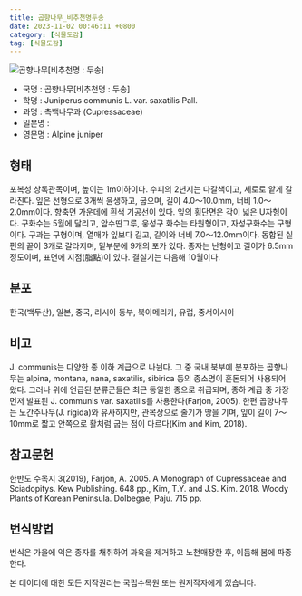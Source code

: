```yaml
---
title: 곱향나무_비추천명두송
date: 2023-11-02 00:46:11 +0800
category: [식물도감]
tag: [식물도감]
---
```




![곱향나무[비추천명 : 두송]](/fileUpload/plants/basic/Cupressaceae/Juniperus/15071/1_th2.JPG)
- 국명 : 곱향나무[비추천명 : 두송]
- 학명 : Juniperus communis L. var. saxatilis Pall.
- 과명 : 측백나무과 (Cupressaceae)
- 일본명 : 
- 영문명 : Alpine juniper


## 형태
포복성 상록관목이며, 높이는 1m이하이다. 수피의 2년지는 다갈색이고, 세로로 얕게 갈라진다. 잎은 선형으로 3개씩 윤생하고, 굽으며, 길이 4.0～10.0mm, 너비 1.0～2.0mm이다. 향축면 가운데에 흰색 기공선이 있다. 잎의 횡단면은 각이 넓은 U자형이다. 구화수는 5월에 달리고, 암수딴그루, 웅성구 화수는 타원형이고, 자성구화수는 구형이다. 구과는 구형이며, 열매가 잎보다 길고, 길이와 너비 7.0～12.0mm이다. 동합된 실편의 끝이 3개로 갈라지며, 밑부분에 9개의 포가 있다. 종자는 난형이고 길이가 6.5mm 정도이며, 표면에 지점(脂點)이 있다. 결실기는 다음해 10월이다.
## 분포
한국(백두산), 일본, 중국, 러시아 동부, 북아메리카, 유럽, 중서아시아
## 비고
J. communis는 다양한 종 이하 계급으로 나뉜다. 그 중 국내 북부에 분포하는 곱향나무는 alpina, montana, nana, saxatilis, sibirica 등의 종소명이 혼돈되어 사용되어 왔다. 그러나 위에 언급된 분류군들은 최근 동일한 종으로 취급되며, 종하 계급 중 가장 먼저 발표된 J. communis var. saxatilis를 사용한다(Farjon, 2005). 한편 곱향나무는 노간주나무(J. rigida)와 유사하지만, 관목상으로 줄기가 땅을 기며, 잎이 길이 7～10mm로 짧고 안쪽으로 활처럼 굽는 점이 다르다(Kim and Kim, 2018).
## 참고문헌
한반도 수목지 3(2019), Farjon, A. 2005. A Monograph of Cupressaceae and Sciadopitys. Kew Publishing. 648 pp., Kim, T.Y. and J.S. Kim. 2018. Woody Plants of Korean Peninsula. Dolbegae, Paju. 715 pp.
## 번식방법
번식은 가을에 익은 종자를 채취하여 과육을 제거하고 노천매장한 후, 이듬해 봄에 파종한다.






본 데이터에 대한 모든 저작권리는 국립수목원 또는 원저작자에게 있습니다.
